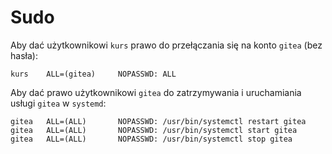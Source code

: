 # Sudo


Aby dać użytkownikowi `kurs` prawo do przełączania się na konto `gitea` (bez hasła):

```
kurs    ALL=(gitea)     NOPASSWD: ALL
```

Aby dać prawo użytkownikowi `gitea` do zatrzymywania i uruchamiania usługi `gitea` w `systemd`:

```
gitea   ALL=(ALL)       NOPASSWD: /usr/bin/systemctl restart gitea
gitea   ALL=(ALL)       NOPASSWD: /usr/bin/systemctl start gitea
gitea   ALL=(ALL)       NOPASSWD: /usr/bin/systemctl stop gitea
```
